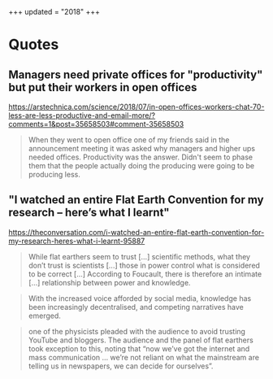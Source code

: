 +++
updated = "2018"
+++

# Quotes

## Managers need private offices for "productivity" but put their workers in open offices

https://arstechnica.com/science/2018/07/in-open-offices-workers-chat-70-less-are-less-productive-and-email-more/?comments=1&post=35658503#comment-35658503

> When they went to open office one of my friends said in the announcement meeting it was asked why managers and higher ups needed offices. Productivity was the answer. Didn't seem to phase them that the people actually doing the producing were going to be producing less.

## "I watched an entire Flat Earth Convention for my research – here’s what I learnt"

https://theconversation.com/i-watched-an-entire-flat-earth-convention-for-my-research-heres-what-i-learnt-95887

> While flat earthers seem to trust [...] scientific methods, what they don’t trust is scientists [...] those in power control what is considered to be correct [...] According to Foucault, there is therefore an intimate [...] relationship between power and knowledge.

> With the increased voice afforded by social media, knowledge has been increasingly decentralised, and competing narratives have emerged.

> one of the physicists pleaded with the audience to avoid trusting YouTube and bloggers. The audience and the panel of flat earthers took exception to this, noting that “now we’ve got the internet and mass communication … we’re not reliant on what the mainstream are telling us in newspapers, we can decide for ourselves”.